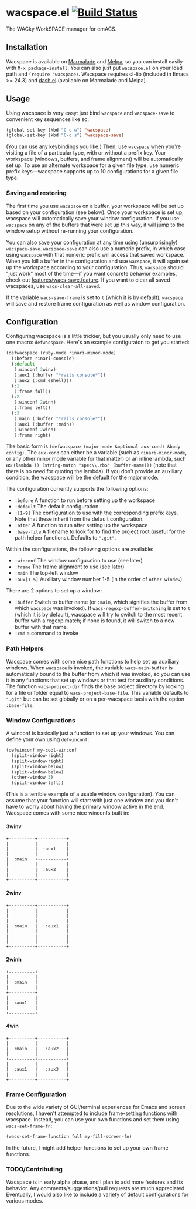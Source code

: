 wacspace.el [![Build Status](https://travis-ci.org/shosti/wacspace.el.png)](https://travis-ci.org/shosti/wacspace.el)
===========

The WACky WorkSPACE manager for emACS.

## Installation

Wacspace is available on [Marmalade](http://marmalade-repo.org/) and
[Melpa](http://melpa.milkbox.net/), so you can install easily with
`M-x package-install`. You can also just put `wacspace.el` on your
load path and `(require 'wacspace)`. Wacspace requires cl-lib
(included in Emacs >= 24.3) and
[dash.el](https://github.com/magnars/dash.el) (available on Marmalade
and Melpa).

## Usage

Using wacspace is very easy: just bind `wacspace` and `wacspace-save`
to convenient key sequences like so:

```cl
(global-set-key (kbd "C-c w") 'wacspace)
(global-set-key (kbd "C-c s") 'wacspace-save)
```

(You can use any keybindings you like.) Then, use `wacspace` when
you're visiting a file of a particular type, with or without a prefix
key. Your workspace (windows, buffers, and frame alignment) will be
automatically set up. To use an alternate workspace for a given file
type, use numeric prefix keys—wacspace supports up to 10
configurations for a given file type.

### Saving and restoring

The first time you use `wacspace` on a buffer, your workspace will be
set up based on your configuration (see below). Once your workspace is
set up, wacspace will automatically save your window configuration. If
you use `wacspace` on any of the buffers that were set up this way, it
will jump to the window setup without re-running your configuration.

You can also save your configuration at any time using
(unsurprisingly) `wacspace-save`. `wacspace-save` can also use a
numeric prefix, in which case using `wacspace` with that numeric
prefix will access that saved workspace. When you kill a buffer in the
configuration and use `wacspace`, it will again set up the workspace
according to your configuration. Thus, `wacspace` should "just work"
most of the time—if you want concrete behavior examples, check out
[features/wacs-save.feature](https://github.com/shosti/wacspace.el/blob/master/features/wacspace-save.feature).
If you want to clear all saved wacspaces, use `wacs-clear-all-saved`.

If the variable `wacs-save-frame` is set to `t` (which it is by
default), `wacspace` will save and restore frame configuration as well
as window configuration.

## Configuration

Configuring wacspace is a little trickier, but you usually only need
to use one macro: `defwacspace`. Here's an example configuraton to get
you started:

```cl
(defwacspace (ruby-mode rinari-minor-mode)
  (:before rinari-console)
  (:default
   (:winconf 3winv)
   (:aux1 (:buffer "*rails console*"))
   (:aux2 (:cmd eshell)))
  (:1
   (:frame full))
  (:2
   (:winconf 2winh)
   (:frame left))
  (:3
   (:main (:buffer "*rails console*"))
   (:aux1 (:buffer :main))
   (:winconf 2winh)
   (:frame right)
```

The basic form is `(defwacspace (major-mode &optional aux-cond) &body
config)`. The `aux-cond` can either be a variable (such as
`rinari-minor-mode`, or any other minor mode variable for that matter)
or an inline lambda, such as `(lambda () (string-match "spec\\.rb$"
(buffer-name)))` (note that there is no need for quoting the lambda).
If you don't provide an auxiliary condition, the wacspace will be the
default for the major mode.

The configuration currently supports the following options:

- `:before` A function to run before setting up the workspace
- `:default` The default configuration
- `:[1-9]` The configuration to use with the corresponding prefix
  keys. Note that these inherit from the default configuration.
- `:after` A function to run after setting up the workspace
- `:base-file` A filename to look for to find the project root (useful
  for the path helper functions). Defaults to `".git"`.

Within the configurations, the following options are available:

- `:winconf` The window configuration to use (see later)
- `:frame` The frame alignment to use (see later)
- `:main` The top-left window
- `:aux[1-5]` Auxiliary window number 1-5 (in the order of
  `other-window`)

There are 2 options to set up a window:

- `:buffer` Switch to buffer name (or `:main`, which signifies the
  buffer from which `wacspace` was invoked). If
  `wacs-regexp-buffer-switching` is set to `t` (which it is by
  default), wacspace will try to switch to the most recent buffer with
  a regexp match; if none is found, it will switch to a new buffer
  with that name.
- `:cmd` a command to invoke

### Path Helpers

Wacspace comes with some nice path functions to help set up auxiliary
windows. When `wacspace` is invoked, the variable `wacs-main-buffer`
is automatically bound to the buffer from which it was invoked, so you
can use it in any functions that set up windows or that test for
auxiliary conditions. The function `wacs-project-dir` finds the base
project directory by looking for a file or folder equal to
`wacs-project-base-file`. This variable defaults to `".git"` but can
be set globally or on a per-wacspace basis with the option
`:base-file`.

### Window Configurations

A winconf is basically just a function to set up your windows. You can
define your own using `defwinconf`:

```cl
(defwinconf my-cool-winconf
  (split-window-right)
  (split-window-right)
  (split-window-below)
  (split-window-below)
  (other-window 3)
  (split-window-left))
```

(This is a terrible example of a usable window configuration). You can
assume that your function will start with just one window and you
don't have to worry about having the primary window active in the end.
Wacspace comes with some nice winconfs built in:

#### 3winv

    +----------+-----------+
    |          |           |
    |          |  :aux1    |
    |          |           |
    |  :main   +-----------+
    |          |           |
    |          |  :aux2    |
    |          |           |
    +----------+-----------+

#### 2winv

    +----------+-----------+
    |          |           |
    |          |           |
    |          |           |
    |  :main   |   :aux1   |
    |          |           |
    |          |           |
    |          |           |
    +----------+-----------+

#### 2winh

    +----------+
    |          |
    |  :main   |
    |          |
    +----------+
    |          |
    |  :aux1   |
    |          |
    +----------+

#### 4win


    +----------+-----------+
    |          |           |
    |  :main   |   :aux2   |
    |          |           |
    +----------+-----------+
    |          |           |
    |  :aux1   |   :aux3   |
    |          |           |
    +----------+-----------+

### Frame Configuration

Due to the wide variety of GUI/terminal experiences for Emacs and
screen resolutions, I haven't attempted to include frame-setting
functions with wacspace. Instead, you can use your own functions and
set them using `wacs-set-frame-fn`:

```cl
(wacs-set-frame-function full my-fill-screen-fn)
```

In the future, I might add helper functions to set up your own frame
functions.

### TODO/Contributing

Wacspace is in early alpha phase, and I plan to add more features and
fix behavior. Any comments/suggestions/pull requests are much
appreciated. Eventually, I would also like to include a variety of
default configurations for various modes.
